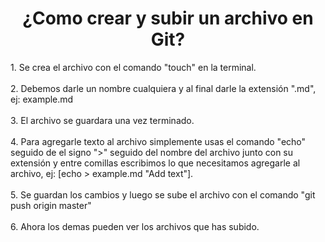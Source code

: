 <center><h1>¿Como crear y subir un archivo en Git?</h1></center>
<p>1. Se crea el archivo con el comando "touch" en la terminal.
<br>
<br>
2. Debemos darle un nombre cualquiera y al final darle la extensión ".md", ej: example.md
<br>
<br>
3. El archivo se guardara una vez terminado.
<br>
<br>
4. Para agregarle texto al archivo simplemente usas el comando "echo" seguido de el signo ">" seguido del nombre del archivo junto con su extensión y entre comillas escribimos lo que necesitamos agregarle al archivo, ej: [echo > 
example.md "Add text"].
<br>
<br>
5. Se guardan los cambios y luego se sube el archivo con el comando "git push origin master"
<br>
<br>
6. Ahora los demas pueden ver los archivos que has subido.
</p>